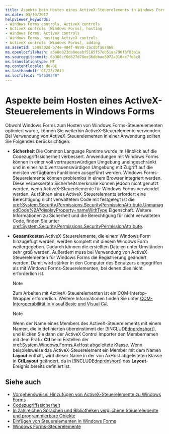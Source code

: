 ```yaml
---
title: Aspekte beim Hosten eines ActiveX-Steuerelements in Windows Forms
ms.date: 03/30/2017
helpviewer_keywords:
- Windows Forms controls, ActiveX controls
- ActiveX controls [Windows Forms], hosting
- Windows Forms, ActiveX controls
- Windows Forms, hosting ActiveX controls
- ActiveX controls [Windows Forms], adding
ms.assetid: 2509302d-a74e-484f-9890-2acdbfa67a68
ms.openlocfilehash: a5e8e023da0eeebf5185f57eb51aa796f6f03a1a
ms.sourcegitcommit: 6b308cf6d627d78ee36dbbae8972a310ac7fd6c8
ms.translationtype: MT
ms.contentlocale: de-DE
ms.lasthandoff: 01/23/2019
ms.locfileid: "54639340"
---
```

# <a name="considerations-when-hosting-an-activex-control-on-a-windows-form"></a>Aspekte beim Hosten eines ActiveX-Steuerelements in Windows Forms
Obwohl Windows Forms zum Hosten von Windows Forms-Steuerelementen optimiert wurde, können Sie weiterhin ActiveX-Steuerelemente verwenden. Bei Verwendung von ActiveX-Steuerelementen in einer Anwendung sollten Sie Folgendes berücksichtigen:  
  
-   **Sicherheit** Die Common Language Runtime wurde im Hinblick auf die Codezugriffssicherheit verbessert. Anwendungen mit Windows Forms können in einer voll vertrauenswürdigen Umgebung uneingeschränkt und in einer halb vertrauenswürdigen Umgebung mit Zugriff auf die meisten verfügbaren Funktionen ausgeführt werden. Windows Forms-Steuerelemente können problemlos in einem Browser integriert werden. Diese verbesserten Sicherheitsmerkmale können jedoch nicht genutzt werden, wenn ActiveX-Steuerelemente für Windows Forms verwendet werden. Ausführen eines ActiveX-Steuerelements erfordert eine Berechtigung nicht verwaltetem Code mit festgelegt ist die <xref:System.Security.Permissions.SecurityPermissionAttribute.UnmanagedCode%2A?displayProperty=nameWithType> Eigenschaft. Weitere Informationen zu Sicherheit und die Berechtigung für nicht verwalteten Code, finden Sie unter <xref:System.Security.Permissions.SecurityPermissionAttribute>.  
  
-   **Gesamtkosten** ActiveX-Steuerelemente, die einem Windows Form hinzugefügt werden, werden komplett mit diesem Windows Form weitergegeben. Dadurch können die erstellten Dateien unter Umständen sehr groß werden. Außerdem muss bei Verwendung von ActiveX-Steuerelementen für Windows Forms die Registrierung geändert werden. Damit wird stärker in den Computer des Benutzers eingegriffen als mit Windows Forms-Steuerelementen, bei denen dies nicht erforderlich ist.  
  
    > [!NOTE]
    >  Zum Arbeiten mit ActiveX-Steuerelementen ist ein COM-Interop-Wrapper erforderlich. Weitere Informationen finden Sie unter [COM-Interoperabilität in Visual Basic und Visual C#](~/docs/visual-basic/programming-guide/com-interop/com-interoperability-in-net-framework-applications.md).  
  
    > [!NOTE]
    >  Wenn der Name eines Members des ActiveX-Steuerelements mit einem Namen, die in definierten übereinstimmt der [!INCLUDE[dnprdnshort](../../../../includes/dnprdnshort-md.md)], und klicken Sie dann der ActiveX Control Importer den Membernamen mit dem Präfix **Ctl** beim Erstellen der <xref:System.Windows.Forms.AxHost> abgeleitete Klasse. Wenn beispielsweise das ActiveX-Steuerelement ein Member mit dem Namen **Layout** enthält, wird dieser Name in der von AxHost abgeleiteten Klasse in **CtlLayout** geändert, da in [!INCLUDE[dnprdnshort](../../../../includes/dnprdnshort-md.md)] das **Layout**-Ereignis bereits definiert ist.  
  
## <a name="see-also"></a>Siehe auch
- [Vorgehensweise: Hinzufügen von ActiveX-Steuerelemente zu Windows Forms](../../../../docs/framework/winforms/controls/how-to-add-activex-controls-to-windows-forms.md)
- [Codezugriffssicherheit](../../../../docs/framework/misc/code-access-security.md)
- [In zahlreichen Sprachen und Bibliotheken verglichene Steuerelemente und programmierbare Objekte](https://msdn.microsoft.com/library/021f2a1b-8247-4348-a5ad-e1d9ab23004b)
- [Einfügen von Steuerelementen in Windows Forms](../../../../docs/framework/winforms/controls/putting-controls-on-windows-forms.md)
- [Windows Forms-Steuerelemente](../../../../docs/framework/winforms/controls/index.md)

